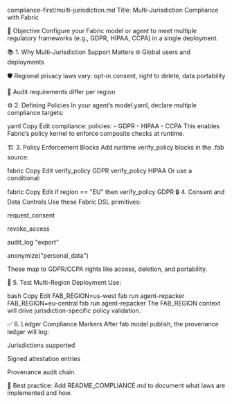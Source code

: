 compliance-first/multi-jurisdiction.md
Title: Multi-Jurisdiction Compliance with Fabric

🎯 Objective
Configure your Fabric model or agent to meet multiple regulatory frameworks (e.g., GDPR, HIPAA, CCPA) in a single deployment.

📚 1. Why Multi-Jurisdiction Support Matters
🌐 Global users and deployments

🛡️ Regional privacy laws vary: opt-in consent, right to delete, data portability

🧾 Audit requirements differ per region

⚙️ 2. Defining Policies
In your agent’s model.yaml, declare multiple compliance targets:

yaml
Copy
Edit
compliance:
  policies:
    - GDPR
    - HIPAA
    - CCPA
This enables Fabric’s policy kernel to enforce composite checks at runtime.

🏗️ 3. Policy Enforcement Blocks
Add runtime verify_policy blocks in the .fab source:

fabric
Copy
Edit
verify_policy GDPR
verify_policy HIPAA
Or use a conditional:

fabric
Copy
Edit
if region == "EU" then verify_policy GDPR
🔒 4. Consent and Data Controls
Use these Fabric DSL primitives:

request_consent

revoke_access

audit_log "export"

anonymize("personal_data")

These map to GDPR/CCPA rights like access, deletion, and portability.

🧪 5. Test Multi-Region Deployment
Use:

bash
Copy
Edit
FAB_REGION=us-west fab run agent-repacker
FAB_REGION=eu-central fab run agent-repacker
The FAB_REGION context will drive jurisdiction-specific policy validation.

✅ 6. Ledger Compliance Markers
After fab model publish, the provenance ledger will log:

Jurisdictions supported

Signed attestation entries

Provenance audit chain

📌 Best practice: Add README_COMPLIANCE.md to document what laws are implemented and how.
